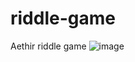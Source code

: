 # riddle-game
Aethir riddle game
![image](https://github.com/user-attachments/assets/d944c9bf-5f1a-40a1-ba55-3439eda07b83)

